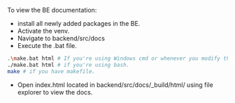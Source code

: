 To view the BE documentation:
- install all newly added packages in the BE.
- Activate the venv.
- Navigate to backend/src/docs
- Execute the .bat file.
```bash
.\make.bat html # If you're using Windows cmd or whenever you modify the comments.
./make.bat html # if you're using bash.
make # if you have makefile.
```
- Open index.html located in backend/src/docs/_build/html/ using file explorer to view the docs.